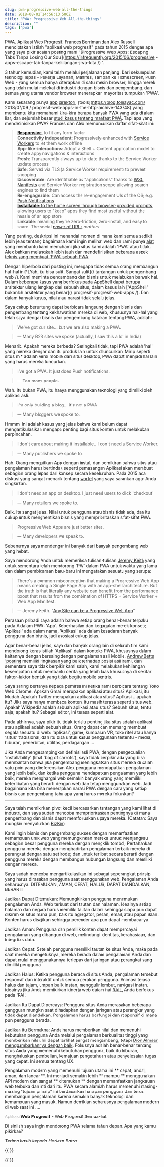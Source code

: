 ```yaml
---
slug: pwa-progressive-web-all-the-things
date: 2018-08-02T14:56:13.506Z
title: 'PWA: Progressive Web All-the-things'
description: ""
tags: ['pwa']
---
```



PWA. Aplikasi Web Progresif. Frances Berriman dan Alex Russell menciptakan istilah "aplikasi web progresif" pada tahun 2015 dengan apa yang saya pikir adalah posting mani "[Progressive Web Apps: Escaping Tabs Tanpa Losing Our Soul](https://infrequently.org/2015/06/progressive -apps-escape-tab-tanpa-kehilangan-jiwa-kita /) ".

3 tahun kemudian, kami telah melalui perjalanan panjang. Dari sekumpulan teknologi lepas - Pekerja Layanan, Manifes, Tambah ke Homescreen, Push Web - yang semula hanya diterapkan di satu mesin browser, hingga merek yang telah mulai melekat di industri dengan bisnis dan pengembang, dan semua yang utama vendor browser menerapkan mayoritas tumpukan 'PWA'.

Kami sekarang punya [app](https://appsco.pe/) [direktori](https://pwa-directory.appspot.com/), [tools](https://blog.tomayac.com/ 2018/07/09 / progresif-web-apps-in-the-http-archive-143748) yang membantu kita memahami kira-kira berapa banyak PWA yang ada di alam liar, dan sejumlah besar [studi kasus tentang manfaat PWA](https://developers.google.com/web/showcase/). Tapi apa yang mendefinisikan PWA? Frances dan Alex memunculkan daftar sifat-sifat ini:

> **[Responsive](http://alistapart.com/article/responsive-web-design)**[:](http://alistapart.com/article/responsive-web-design) 
> to fit any form factor  
> **Connectivity independent**: Progressively-enhanced with [Service 
> Workers](http://www.html5rocks.com/en/tutorials/service-worker/introduction/) 
> to let them work offline  
> **App-like-interactions**: Adopt a Shell + Content application model to create 
> appy navigations & interactions  
> **Fresh**: Transparently always up-to-date thanks to the Service Worker update 
> process  
> **Safe**: Served via TLS (a Service Worker requirement) to prevent snooping  
> **Discoverable**: Are identifiable as "applications" thanks to 
> [W3C](https://w3c.github.io/manifest/) 
> [Manifests](https://developers.google.com/web/updates/2014/11/Support-for-installable-web-apps-with-webapp-manifest-in-chrome-38-for-Android) 
> and Service Worker registration scope allowing search engines to find them  
> **Re-engageable**: Can access the re-engagement UIs of the OS; e.g. [Push 
> Notifications](https://developers.google.com/web/updates/2015/03/push-notificatons-on-the-open-web)  
> **[Installable](https://developers.google.com/web/updates/2015/03/increasing-engagement-with-app-install-banners-in-chrome-for-android?hl=en)**[: 
> to the home screen through browser-provided 
> prompts](https://developers.google.com/web/updates/2015/03/increasing-engagement-with-app-install-banners-in-chrome-for-android?hl=en), 
> allowing users to "keep" apps they find most useful without the hassle of an 
> app store  
> **Linkable**: meaning they're zero-friction, zero-install, and easy to share.
> The social [power of
> URLs](http://www.theatlantic.com/technology/archive/2012/10/dark-social-we-have-the-whole-history-of-the-web-wrong/263523/)
> _matters_.


Yang penting, deskripsi ini menandai momen di mana kami semua sedikit lebih jelas tentang bagaimana kami ingin melihat web dan kami punya [alat](https://developers.google.com/web/tools/lighthouse/) yang membantu kami memahami jika situs kami adalah 'PWA' atau tidak. Alex bahkan melangkah lebih jauh dan mendefinisikan beberapa [aspek teknis yang membuat 'PWA' sebuah PWA](https://infrequently.org/2016/09/what-exactly-makes-something-a-progressive-web-app/ ).

Dengan hiperbola dari posting ini, mengapa tidak semua orang membangun hal-hal ini? [Yah, itu bisa sulit. Sangat sulit](/ tantangan untuk pengembang web /). Kami meminta pengembang dan bisnis untuk melakukan banyak hal. Dalam beberapa kasus yang berfokus pada AppShell dapat berupa arsitektur ulang lengkap dari sebuah situs, dalam kasus lain ['AppShell' bukanlah arsitektur yang benar](/ progresif-progresif-web-apps /). Dan dalam banyak kasus, nilai atau narasi tidak selalu jelas.

Saya cukup beruntung dapat berbicara langsung dengan bisnis dan pengembang tentang kekhawatiran mereka di web, khususnya hal-hal yang telah saya dengar bisnis dan pengembang katakan tentang PWA, adalah:

> We've got our site... but we are also making a PWA.


> &mdash; Many B2B sites we spoke (actually, I saw this a lot in India)


Menarik. Apakah mereka berbeda? Seringkali tidak, tapi PWA adalah 'hal' yang mereka dengar dan itu produk lain untuk diluncurkan. Mirip seperti situs m * adalah versi mobile dari situs desktop, PWA dapat menjadi hal lain yang harus mereka luncurkan.

> I've got a PWA. It just does Push notifications.


> &mdash; Too many people.


Wah. Itu bukan PWA, itu hanya menggunakan teknologi yang dimiliki oleh aplikasi asli.

> I'm only building a blog... it's not a PWA


> &mdash; Many bloggers we spoke to.


Hmmm. Ini adalah kasus yang jelas bahwa kami belum dapat mengartikulasikan mengapa penting bagi situs konten untuk melakukan perpindahan.

> I don't care about making it installable.. I don't need a Service Worker.


> &mdash; Many publishers we spoke to.


Hah. Orang mengaitkan App dengan instal, dan pemikiran bahwa situs atau pengalaman harus bertindak seperti pemasangan Aplikasi akan membuat sebagian orang lepas dari konsep secara keseluruhan. Pada 2015 ada diskusi yang sangat menarik tentang [wortel](https://trib.tv/2015/10/11/progressive-apps/) yang saya sarankan agar Anda singkirkan.

> I don't need an app on desktop. I just need users to click 'checkout'


> &mdash; Many retailers we spoke to.


Baik. Itu sangat jelas. Nilai untuk pengguna atau bisnis tidak ada, dan itu cukup untuk menghentikan bisnis yang memprioritaskan sifat-sifat PWA.

> Progressive Web Apps are just better sites.


> &mdash; Many developers we speak to.


Sebenarnya saya mendengar ini banyak dari banyak pengembang web yang hebat.

Saya mendorong Anda untuk memeriksa tulisan-tulisan [Jeremy Keith](https://adactio.com/) yang untuk sementara telah mendorong 'PW' dalam PWA untuk waktu yang lama dan dalam pembicaraan baru-baru ini mengatakan sesuatu yang serupa:

> There's a common misconception that making a Progressive Web App means
> creating a Single Page App with an app-shell architecture. But the truth is
> that literally any website can benefit from the performance boost that results
> from the combination of HTTPS + Service Worker + Web App Manifest.


> &mdash; Jeremy Keith. "[Any Site can be a Progressive Web 
> App](https://noti.st/adactio/d1zSa7/any-site-can-be-a-progressive-web-app)" 


Perasaan pribadi saya adalah bahwa setiap orang benar-benar terpaku pada A dalam PWA: 'App'. Keberhasilan dan kegagalan merek konsep; 'Aplikasi' ada dalam nama, 'Aplikasi' ada dalam kesadaran banyak pengguna dan bisnis, jadi asosiasi cukup jelas.

Agar benar-benar jelas, saya dan banyak orang lain di seluruh tim kami mendorong keras istilah 'Aplikasi' dalam konteks PWA, khususnya dalam kaitannya dengan bersaing dengan pengalaman asli Mobile. [Andrew Betts 'posting](https://trib.tv/2016/06/05/progressively-less-progressive/) memiliki ringkasan yang baik terhadap posisi asli kami, dan sementara saya tidak berpikir kami salah, kami melakukan kehilangan kesempatan untuk membantu cerita yang lebih luas khususnya di sekitar faktor-faktor bentuk yang tidak begitu mobile sentris.

Saya sering bertanya kepada pemirsa ini ketika kami berbicara tentang Toko Web Chrome. Apakah Gmail merupakan aplikasi atau situs? Aplikasi, itu Mudah. Apakah Twitter merupakan aplikasi atau situs? Aplikasi .. apakah itu? Jika saya hanya membaca konten, itu masih terasa seperti situs web. Apakah Wikipedia adalah sebuah aplikasi atau situs? Sebuah situs, tentu saja; apakah itu? Sebagai editor, ini terasa seperti alat.

Pada akhirnya, saya pikir itu tidak terlalu penting jika situs adalah aplikasi atau aplikasi adalah sebuah situs. Orang dapat dan memang membuat segala sesuatu di web: 'aplikasi', game, kumparan VR, toko ritel atau hanya 'situs' tradisional, dan itu bisa untuk kasus penggunaan tertentu - media, hiburan, penerbitan, utilitas, perdagangan ...

Jika Anda mengesampingkan definisi asli PWA, dengan pengecualian 'installability' (lihat 'bag of carrots'), saya tidak berpikir ada yang bisa membantah bahwa jika pengembang meningkatkan situs mereka di salah satu poin yang direferensikan Alex pengguna mendapatkan pengalaman yang lebih baik, dan ketika pengguna mendapatkan pengalaman yang lebih baik, mereka menghargai web semakin banyak orang yang memiliki keterlibatan yang berarti dengan web dan tetap menggunakan web. Jadi bagaimana kita bisa menerapkan narasi PWA dengan cara yang setiap bisnis dan pengembang tahu apa yang harus mereka fokuskan?

---

Saya telah memikirkan pivot kecil berdasarkan tantangan yang kami lihat di industri, dan saya sudah mencoba memprioritaskan pentingnya di mana pengembang dan bisnis dapat memfokuskan upaya mereka. (Catatan: Saya mungkin menyalurkan [BizKin](https://twitter.com/business_kinlan))

Kami ingin bisnis dan pengembang sukses dengan memanfaatkan kemampuan unik web yang memungkinkan mereka untuk: Menjangkau sebagian besar pengguna mereka dengan mengklik tombol; Pertahankan pengguna mereka dengan menghadirkan pengalaman terbaik mereka di perangkat dengan satu set kode; dan untuk terlibat secara berarti dengan pengguna mereka dengan membangun hubungan langsung dan memiliki dengan mereka.

Saya sudah mencoba mengartikulasikan ini sebagai seperangkat prinsip yang harus dirasakan pengguna saat menggunakan web. Pengalaman Anda seharusnya: DITEMUKAN, AMAN, CEPAT, HALUS, DAPAT DIANDALKAN, BERARTI

Jadikan Dapat Ditemukan: Memungkinkan pengguna menemukan pengalaman Anda. Web terbuat dari tautan dan halaman. Idealnya setiap halaman dan negara harus memiliki tautan dalam sehingga siapa pun dapat dikirim ke situs mana pun, baik itu agregator, pesan, email, atau papan iklan. Konten harus disajikan sehingga perender apa pun dapat membacanya.

Jadikan Aman: Pengguna dan pemilik konten dapat mempercayai pengalaman yang dibangun di web, melindungi identitas, kerahasiaan, dan integritas data.

Jadikan Cepat: Setelah pengguna memiliki tautan ke situs Anda, maka pada saat mereka mengetuknya, mereka berada dalam pengalaman Anda dan dapat mulai menggunakannya terlepas dari jaringan atau perangkat yang dimiliki pengguna.

Jadikan Halus: Ketika pengguna berada di situs Anda, pengalaman tersebut responsif dan interaktif untuk semua gerakan pengguna. Animasi terasa halus dan tajam, umpan balik instan, menggulir lembut, navigasi instan. Idealnya jika Anda memikirkan kinerja web dalam hal [RAIL](https://developers.google.com/web/fundamentals/performance/rail), Anda berfokus pada 'RAI'.

Jadikan Itu Dapat Dipercaya: Pengguna situs Anda merasakan beberapa gangguan mungkin saat dihadapkan dengan jaringan atau perangkat yang tidak dapat diandalkan. Pengalaman harus berfungsi dan responsif di mana pun pengguna berada.

Jadikan itu Bermakna: Anda harus memberikan nilai dan memenuhi kebutuhan pengguna Anda melalui pengalaman berkualitas tinggi yang memberikan nilai. Ini dapat terlihat sangat mengembang, tetapi [Dion Almaer menggambarkannya dengan baik](https://medium.com/ben-and-dion/mission-improve-the-web-ecosystem-for-developers-3a8b55f46411). Fokusnya adalah benar-benar tentang situs Anda yang memenuhi kebutuhan pengguna, baik itu hiburan, menghaluskan pembelian, kemajuan pengetahuan atau penyelesaian tugas yang cepat. Ini semua tentang UX.

Pengalaman modern yang memenuhi tujuan utama ini ** cepat, andal, aman, dan lancar **. Ini menjadi semakin lebih ** mampu ** menggunakan API modern dan sangat ** ditemukan ** dengan memanfaatkan jangkauan web terbuka dan inti dari itu. PWA secara alamiah harus memenuhi masing-masing "tujuan prinsip" ini berdasarkan harapan pengguna dan terus membangun pengalaman karena semakin banyak teknologi dan kemampuan yang masuk. Namun demikian seharusnya pengalaman modern di web saat ini ....

<span><span id=name>Aplikasi</span> <span id='pw'>Web Progresif</span></span> - Web Progresif Semua-hal.

Di sinilah saya ingin mendorong PWA selama tahun depan. Apa yang kamu pikirkan?

_Terima kasih kepada Harleen Batra._

{{ <html> }}

<style> dt {   font-weight: 600;   margin-bottom: 0.8em; } dd {   margin-bottom: 1em; } #pw {   font-weight: 700;   font-size: 1em; } #name {   font-size: 1em;   font-weight: 100; } </style><script>   const nameEl = document.getElementById('name');   const names = ['Apps', 'Sites', 'Stores', 'Blogs', 'Forums', 'Magazines', 'Block-chain doo-dads', 'Experiences', 'Wikis', 'Utilities', 'Games'];   let counter = 1;   setInterval(()=> {      nameEl.textContent = names[counter];     counter = (counter + 1) % names.length;     nameEl.animate([{opacity: 0}, {opacity: 1}], {duration: 1000, easing: 'cubic-bezier(1,.01,1,.99)'})   }, 2000) </script> {{ </html> }}